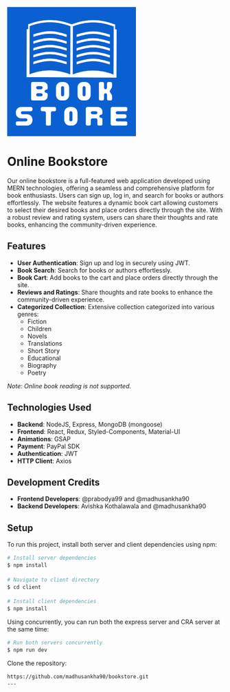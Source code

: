 <img src="client/public/icons/open-book.png" alt="bookstore icon" width="300"> 

# Online Bookstore

Our online bookstore is a full-featured web application developed using MERN technologies, offering a seamless and comprehensive platform for book enthusiasts. Users can sign up, log in, and search for books or authors effortlessly. The website features a dynamic book cart allowing customers to select their desired books and place orders directly through the site. With a robust review and rating system, users can share their thoughts and rate books, enhancing the community-driven experience.

## Features

- **User Authentication**: Sign up and log in securely using JWT.
- **Book Search**: Search for books or authors effortlessly.
- **Book Cart**: Add books to the cart and place orders directly through the site.
- **Reviews and Ratings**: Share thoughts and rate books to enhance the community-driven experience.
- **Categorized Collection**: Extensive collection categorized into various genres:
  - Fiction
  - Children
  - Novels
  - Translations
  - Short Story
  - Educational
  - Biography
  - Poetry

*Note: Online book reading is not supported.*

## Technologies Used

- **Backend**: NodeJS, Express, MongoDB (mongoose)
- **Frontend**: React, Redux, Styled-Components, Material-UI
- **Animations**: GSAP
- **Payment**: PayPal SDK
- **Authentication**: JWT
- **HTTP Client**: Axios

## Development Credits

- **Frontend Developers**: @prabodya99 and @madhusankha90
- **Backend Developers**: Avishka Kothalawala and @madhusankha90

## Setup

To run this project, install both server and client dependencies using npm:

```sh
# Install server dependencies
$ npm install

# Navigate to client directory
$ cd client

# Install client dependencies
$ npm install
```

Using concurrently, you can run both the express server and CRA server at the same time:

```sh
# Run both servers concurrently
$ npm run dev
```
Clone the repository:
   ```sh
   https://github.com/madhusankha90/bookstore.git
---


